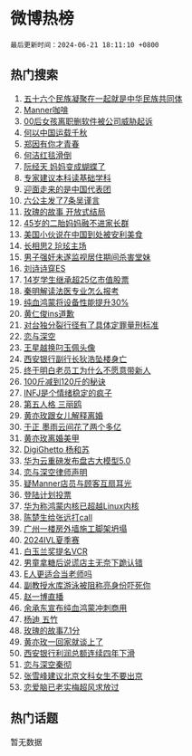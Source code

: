 # 微博热榜

`最后更新时间：2024-06-21 18:11:10 +0800`

## 热门搜索

1. [五十六个民族凝聚在一起就是中华民族共同体](https://m.weibo.cn/search?containerid=100103type%3D1%26t%3D10%26q%3D%23%E4%BA%94%E5%8D%81%E5%85%AD%E4%B8%AA%E6%B0%91%E6%97%8F%E5%87%9D%E8%81%9A%E5%9C%A8%E4%B8%80%E8%B5%B7%E5%B0%B1%E6%98%AF%E4%B8%AD%E5%8D%8E%E6%B0%91%E6%97%8F%E5%85%B1%E5%90%8C%E4%BD%93%23&stream_entry_id=51&isnewpage=1&extparam=seat%3D1%26filter_type%3Drealtimehot%26stream_entry_id%3D51%26pos%3D0%26c_type%3D51%26q%3D%2523%25E4%25BA%2594%25E5%258D%2581%25E5%2585%25AD%25E4%25B8%25AA%25E6%25B0%2591%25E6%2597%258F%25E5%2587%259D%25E8%2581%259A%25E5%259C%25A8%25E4%25B8%2580%25E8%25B5%25B7%25E5%25B0%25B1%25E6%2598%25AF%25E4%25B8%25AD%25E5%258D%258E%25E6%25B0%2591%25E6%2597%258F%25E5%2585%25B1%25E5%2590%258C%25E4%25BD%2593%2523%26cate%3D10103%26dgr%3D0%26display_time%3D1718964669%26pre_seqid%3D171896466962501448935)
1. [Manner咖啡](https://m.weibo.cn/search?containerid=100103type%3D1%26t%3D10%26q%3DManner%E5%92%96%E5%95%A1&stream_entry_id=31&isnewpage=1&extparam=seat%3D1%26lcate%3D5001%26stream_entry_id%3D31%26q%3DManner%25E5%2592%2596%25E5%2595%25A1%26dgr%3D0%26filter_type%3Drealtimehot%26cate%3D5001%26pos%3D0%26flag%3D1%26realpos%3D1%26band_rank%3D1%26c_type%3D31%26display_time%3D1718964669%26pre_seqid%3D171896466962501448935)
1. [00后女孩离职删软件被公司威胁起诉](https://m.weibo.cn/search?containerid=100103type%3D1%26t%3D10%26q%3D%2300%E5%90%8E%E5%A5%B3%E5%AD%A9%E7%A6%BB%E8%81%8C%E5%88%A0%E8%BD%AF%E4%BB%B6%E8%A2%AB%E5%85%AC%E5%8F%B8%E5%A8%81%E8%83%81%E8%B5%B7%E8%AF%89%23&stream_entry_id=31&isnewpage=1&extparam=seat%3D1%26lcate%3D5001%26stream_entry_id%3D31%26q%3D%252300%25E5%2590%258E%25E5%25A5%25B3%25E5%25AD%25A9%25E7%25A6%25BB%25E8%2581%258C%25E5%2588%25A0%25E8%25BD%25AF%25E4%25BB%25B6%25E8%25A2%25AB%25E5%2585%25AC%25E5%258F%25B8%25E5%25A8%2581%25E8%2583%2581%25E8%25B5%25B7%25E8%25AF%2589%2523%26dgr%3D0%26filter_type%3Drealtimehot%26cate%3D5001%26pos%3D1%26flag%3D2%26realpos%3D2%26band_rank%3D2%26c_type%3D31%26display_time%3D1718964669%26pre_seqid%3D171896466962501448935)
1. [何以中国运载千秋](https://m.weibo.cn/search?containerid=100103type%3D1%26t%3D10%26q%3D%23%E4%BD%95%E4%BB%A5%E4%B8%AD%E5%9B%BD%E8%BF%90%E8%BD%BD%E5%8D%83%E7%A7%8B%23&stream_entry_id=31&isnewpage=1&extparam=seat%3D1%26lcate%3D5001%26stream_entry_id%3D31%26q%3D%2523%25E4%25BD%2595%25E4%25BB%25A5%25E4%25B8%25AD%25E5%259B%25BD%25E8%25BF%2590%25E8%25BD%25BD%25E5%258D%2583%25E7%25A7%258B%2523%26dgr%3D0%26filter_type%3Drealtimehot%26cate%3D5001%26pos%3D2%26flag%3D0%26realpos%3D3%26band_rank%3D3%26c_type%3D31%26display_time%3D1718964669%26pre_seqid%3D171896466962501448935)
1. [郑因有你才青春](https://m.weibo.cn/search?containerid=100103type%3D1%26t%3D10%26q%3D%23%E9%83%91%E5%9B%A0%E6%9C%89%E4%BD%A0%E6%89%8D%E9%9D%92%E6%98%A5%23&stream_entry_id=31&isnewpage=1&extparam=seat%3D1%26lcate%3D5001%26stream_entry_id%3D31%26q%3D%2523%25E9%2583%2591%25E5%259B%25A0%25E6%259C%2589%25E4%25BD%25A0%25E6%2589%258D%25E9%259D%2592%25E6%2598%25A5%2523%26dgr%3D0%26adid%3D242804%26filter_type%3Drealtimehot%26is_ad_pos%3D1%26c_type%3D31%26band_rank%3D4%26topic_ad%3D1%26cate%3D5001%26pos%3D3%26display_time%3D1718964669%26pre_seqid%3D171896466962501448935)
1. [何洁红毯滑倒](https://m.weibo.cn/search?containerid=100103type%3D1%26t%3D10%26q%3D%23%E4%BD%95%E6%B4%81%E7%BA%A2%E6%AF%AF%E6%BB%91%E5%80%92%23&stream_entry_id=31&isnewpage=1&extparam=seat%3D1%26lcate%3D5001%26stream_entry_id%3D31%26q%3D%2523%25E4%25BD%2595%25E6%25B4%2581%25E7%25BA%25A2%25E6%25AF%25AF%25E6%25BB%2591%25E5%2580%2592%2523%26dgr%3D0%26filter_type%3Drealtimehot%26cate%3D5001%26pos%3D4%26flag%3D1%26realpos%3D4%26band_rank%3D4%26c_type%3D31%26display_time%3D1718964669%26pre_seqid%3D171896466962501448935)
1. [阮经天 妈妈变成蝴蝶了](https://m.weibo.cn/search?containerid=100103type%3D1%26t%3D10%26q%3D%E9%98%AE%E7%BB%8F%E5%A4%A9+%E5%A6%88%E5%A6%88%E5%8F%98%E6%88%90%E8%9D%B4%E8%9D%B6%E4%BA%86&stream_entry_id=31&isnewpage=1&extparam=seat%3D1%26lcate%3D5001%26stream_entry_id%3D31%26q%3D%25E9%2598%25AE%25E7%25BB%258F%25E5%25A4%25A9%2520%25E5%25A6%2588%25E5%25A6%2588%25E5%258F%2598%25E6%2588%2590%25E8%259D%25B4%25E8%259D%25B6%25E4%25BA%2586%26dgr%3D0%26filter_type%3Drealtimehot%26cate%3D5001%26pos%3D5%26flag%3D2%26realpos%3D5%26band_rank%3D5%26c_type%3D31%26display_time%3D1718964669%26pre_seqid%3D171896466962501448935)
1. [专家建议本科读基础学科](https://m.weibo.cn/search?containerid=100103type%3D1%26t%3D10%26q%3D%23%E4%B8%93%E5%AE%B6%E5%BB%BA%E8%AE%AE%E6%9C%AC%E7%A7%91%E8%AF%BB%E5%9F%BA%E7%A1%80%E5%AD%A6%E7%A7%91%23&stream_entry_id=31&isnewpage=1&extparam=seat%3D1%26lcate%3D5001%26stream_entry_id%3D31%26q%3D%2523%25E4%25B8%2593%25E5%25AE%25B6%25E5%25BB%25BA%25E8%25AE%25AE%25E6%259C%25AC%25E7%25A7%2591%25E8%25AF%25BB%25E5%259F%25BA%25E7%25A1%2580%25E5%25AD%25A6%25E7%25A7%2591%2523%26dgr%3D0%26filter_type%3Drealtimehot%26cate%3D5001%26pos%3D6%26flag%3D1%26realpos%3D6%26band_rank%3D6%26c_type%3D31%26display_time%3D1718964669%26pre_seqid%3D171896466962501448935)
1. [迎面走来的是中国代表团](https://m.weibo.cn/search?containerid=100103type%3D1%26t%3D10%26q%3D%23%E8%BF%8E%E9%9D%A2%E8%B5%B0%E6%9D%A5%E7%9A%84%E6%98%AF%E4%B8%AD%E5%9B%BD%E4%BB%A3%E8%A1%A8%E5%9B%A2%23&stream_entry_id=31&isnewpage=1&extparam=seat%3D1%26lcate%3D5001%26stream_entry_id%3D31%26q%3D%2523%25E8%25BF%258E%25E9%259D%25A2%25E8%25B5%25B0%25E6%259D%25A5%25E7%259A%2584%25E6%2598%25AF%25E4%25B8%25AD%25E5%259B%25BD%25E4%25BB%25A3%25E8%25A1%25A8%25E5%259B%25A2%2523%26dgr%3D0%26adid%3D242915%26filter_type%3Drealtimehot%26c_type%3D31%26is_ad_pos%3D1%26band_rank%3D7%26cate%3D5001%26pos%3D7%26display_time%3D1718964669%26pre_seqid%3D171896466962501448935)
1. [六公主发了7条吴谨言](https://m.weibo.cn/search?containerid=100103type%3D1%26t%3D10%26q%3D%23%E5%85%AD%E5%85%AC%E4%B8%BB%E5%8F%91%E4%BA%867%E6%9D%A1%E5%90%B4%E8%B0%A8%E8%A8%80%23&stream_entry_id=31&isnewpage=1&extparam=seat%3D1%26lcate%3D5001%26stream_entry_id%3D31%26q%3D%2523%25E5%2585%25AD%25E5%2585%25AC%25E4%25B8%25BB%25E5%258F%2591%25E4%25BA%25867%25E6%259D%25A1%25E5%2590%25B4%25E8%25B0%25A8%25E8%25A8%2580%2523%26dgr%3D0%26filter_type%3Drealtimehot%26cate%3D5001%26pos%3D8%26flag%3D2%26realpos%3D7%26band_rank%3D7%26c_type%3D31%26display_time%3D1718964669%26pre_seqid%3D171896466962501448935)
1. [玫瑰的故事 开放式结局](https://m.weibo.cn/search?containerid=100103type%3D1%26t%3D10%26q%3D%E7%8E%AB%E7%91%B0%E7%9A%84%E6%95%85%E4%BA%8B+%E5%BC%80%E6%94%BE%E5%BC%8F%E7%BB%93%E5%B1%80&stream_entry_id=31&isnewpage=1&extparam=seat%3D1%26lcate%3D5001%26stream_entry_id%3D31%26q%3D%25E7%258E%25AB%25E7%2591%25B0%25E7%259A%2584%25E6%2595%2585%25E4%25BA%258B%2520%25E5%25BC%2580%25E6%2594%25BE%25E5%25BC%258F%25E7%25BB%2593%25E5%25B1%2580%26dgr%3D0%26filter_type%3Drealtimehot%26cate%3D5001%26pos%3D9%26flag%3D2%26realpos%3D8%26band_rank%3D8%26c_type%3D31%26display_time%3D1718964669%26pre_seqid%3D171896466962501448935)
1. [45岁的二胎妈妈融不进家长群](https://m.weibo.cn/search?containerid=100103type%3D1%26t%3D10%26q%3D%2345%E5%B2%81%E7%9A%84%E4%BA%8C%E8%83%8E%E5%A6%88%E5%A6%88%E8%9E%8D%E4%B8%8D%E8%BF%9B%E5%AE%B6%E9%95%BF%E7%BE%A4%23&stream_entry_id=31&isnewpage=1&extparam=seat%3D1%26lcate%3D5001%26stream_entry_id%3D31%26q%3D%252345%25E5%25B2%2581%25E7%259A%2584%25E4%25BA%258C%25E8%2583%258E%25E5%25A6%2588%25E5%25A6%2588%25E8%259E%258D%25E4%25B8%258D%25E8%25BF%259B%25E5%25AE%25B6%25E9%2595%25BF%25E7%25BE%25A4%2523%26dgr%3D0%26filter_type%3Drealtimehot%26cate%3D5001%26pos%3D10%26flag%3D0%26realpos%3D9%26band_rank%3D9%26c_type%3D31%26display_time%3D1718964669%26pre_seqid%3D171896466962501448935)
1. [美国小伙说在中国到处被安利美食](https://m.weibo.cn/search?containerid=100103type%3D1%26t%3D10%26q%3D%23%E7%BE%8E%E5%9B%BD%E5%B0%8F%E4%BC%99%E8%AF%B4%E5%9C%A8%E4%B8%AD%E5%9B%BD%E5%88%B0%E5%A4%84%E8%A2%AB%E5%AE%89%E5%88%A9%E7%BE%8E%E9%A3%9F%23&stream_entry_id=31&isnewpage=1&extparam=seat%3D1%26lcate%3D5001%26stream_entry_id%3D31%26q%3D%2523%25E7%25BE%258E%25E5%259B%25BD%25E5%25B0%258F%25E4%25BC%2599%25E8%25AF%25B4%25E5%259C%25A8%25E4%25B8%25AD%25E5%259B%25BD%25E5%2588%25B0%25E5%25A4%2584%25E8%25A2%25AB%25E5%25AE%2589%25E5%2588%25A9%25E7%25BE%258E%25E9%25A3%259F%2523%26dgr%3D0%26filter_type%3Drealtimehot%26cate%3D5001%26pos%3D11%26flag%3D32768%26realpos%3D10%26band_rank%3D10%26c_type%3D31%26display_time%3D1718964669%26pre_seqid%3D171896466962501448935)
1. [长相思2 玱玹主场](https://m.weibo.cn/search?containerid=100103type%3D1%26t%3D10%26q%3D%E9%95%BF%E7%9B%B8%E6%80%9D2+%E7%8E%B1%E7%8E%B9%E4%B8%BB%E5%9C%BA&stream_entry_id=31&isnewpage=1&extparam=seat%3D1%26lcate%3D5001%26stream_entry_id%3D31%26q%3D%25E9%2595%25BF%25E7%259B%25B8%25E6%2580%259D2%2520%25E7%258E%25B1%25E7%258E%25B9%25E4%25B8%25BB%25E5%259C%25BA%26dgr%3D0%26filter_type%3Drealtimehot%26cate%3D5001%26pos%3D12%26flag%3D1%26realpos%3D11%26band_rank%3D11%26c_type%3D31%26display_time%3D1718964669%26pre_seqid%3D171896466962501448935)
1. [男子强奸未遂监视居住期间杀害堂妹](https://m.weibo.cn/search?containerid=100103type%3D1%26t%3D10%26q%3D%23%E7%94%B7%E5%AD%90%E5%BC%BA%E5%A5%B8%E6%9C%AA%E9%81%82%E7%9B%91%E8%A7%86%E5%B1%85%E4%BD%8F%E6%9C%9F%E9%97%B4%E6%9D%80%E5%AE%B3%E5%A0%82%E5%A6%B9%23&stream_entry_id=31&isnewpage=1&extparam=seat%3D1%26lcate%3D5001%26stream_entry_id%3D31%26q%3D%2523%25E7%2594%25B7%25E5%25AD%2590%25E5%25BC%25BA%25E5%25A5%25B8%25E6%259C%25AA%25E9%2581%2582%25E7%259B%2591%25E8%25A7%2586%25E5%25B1%2585%25E4%25BD%258F%25E6%259C%259F%25E9%2597%25B4%25E6%259D%2580%25E5%25AE%25B3%25E5%25A0%2582%25E5%25A6%25B9%2523%26dgr%3D0%26filter_type%3Drealtimehot%26cate%3D5001%26pos%3D13%26flag%3D2%26realpos%3D12%26band_rank%3D12%26c_type%3D31%26display_time%3D1718964669%26pre_seqid%3D171896466962501448935)
1. [刘诗诗穿ES](https://m.weibo.cn/search?containerid=100103type%3D1%26t%3D10%26q%3D%23%E5%88%98%E8%AF%97%E8%AF%97%E7%A9%BFES%23&stream_entry_id=31&isnewpage=1&extparam=seat%3D1%26lcate%3D5001%26stream_entry_id%3D31%26q%3D%2523%25E5%2588%2598%25E8%25AF%2597%25E8%25AF%2597%25E7%25A9%25BFES%2523%26dgr%3D0%26filter_type%3Drealtimehot%26cate%3D5001%26pos%3D14%26flag%3D1%26realpos%3D13%26band_rank%3D13%26c_type%3D31%26display_time%3D1718964669%26pre_seqid%3D171896466962501448935)
1. [14岁学生继承超25亿市值股票](https://m.weibo.cn/search?containerid=100103type%3D1%26t%3D10%26q%3D%2314%E5%B2%81%E5%AD%A6%E7%94%9F%E7%BB%A7%E6%89%BF%E8%B6%8525%E4%BA%BF%E5%B8%82%E5%80%BC%E8%82%A1%E7%A5%A8%23&stream_entry_id=31&isnewpage=1&extparam=seat%3D1%26lcate%3D5001%26stream_entry_id%3D31%26q%3D%252314%25E5%25B2%2581%25E5%25AD%25A6%25E7%2594%259F%25E7%25BB%25A7%25E6%2589%25BF%25E8%25B6%258525%25E4%25BA%25BF%25E5%25B8%2582%25E5%2580%25BC%25E8%2582%25A1%25E7%25A5%25A8%2523%26dgr%3D0%26filter_type%3Drealtimehot%26cate%3D5001%26pos%3D15%26flag%3D0%26realpos%3D14%26band_rank%3D14%26c_type%3D31%26display_time%3D1718964669%26pre_seqid%3D171896466962501448935)
1. [秦明解读法医专业怎么报考](https://m.weibo.cn/search?containerid=100103type%3D1%26t%3D10%26q%3D%23%E7%A7%A6%E6%98%8E%E8%A7%A3%E8%AF%BB%E6%B3%95%E5%8C%BB%E4%B8%93%E4%B8%9A%E6%80%8E%E4%B9%88%E6%8A%A5%E8%80%83%23&stream_entry_id=31&isnewpage=1&extparam=seat%3D1%26lcate%3D5001%26stream_entry_id%3D31%26q%3D%2523%25E7%25A7%25A6%25E6%2598%258E%25E8%25A7%25A3%25E8%25AF%25BB%25E6%25B3%2595%25E5%258C%25BB%25E4%25B8%2593%25E4%25B8%259A%25E6%2580%258E%25E4%25B9%2588%25E6%258A%25A5%25E8%2580%2583%2523%26dgr%3D0%26adid%3D242995%26filter_type%3Drealtimehot%26cate%3D5001%26c_type%3D31%26flag%3D0%26realpos%3D15%26band_rank%3D15%26pos%3D16%26display_time%3D1718964669%26pre_seqid%3D171896466962501448935)
1. [纯血鸿蒙将设备性能提升30%](https://m.weibo.cn/search?containerid=100103type%3D1%26t%3D10%26q%3D%23%E7%BA%AF%E8%A1%80%E9%B8%BF%E8%92%99%E5%B0%86%E8%AE%BE%E5%A4%87%E6%80%A7%E8%83%BD%E6%8F%90%E5%8D%8730%25%23&stream_entry_id=31&isnewpage=1&extparam=seat%3D1%26lcate%3D5001%26stream_entry_id%3D31%26q%3D%2523%25E7%25BA%25AF%25E8%25A1%2580%25E9%25B8%25BF%25E8%2592%2599%25E5%25B0%2586%25E8%25AE%25BE%25E5%25A4%2587%25E6%2580%25A7%25E8%2583%25BD%25E6%258F%2590%25E5%258D%258730%2525%2523%26dgr%3D0%26adid%3D242840%26filter_type%3Drealtimehot%26cate%3D5001%26c_type%3D31%26flag%3D0%26realpos%3D16%26band_rank%3D16%26pos%3D17%26display_time%3D1718964669%26pre_seqid%3D171896466962501448935)
1. [黄仁俊ins道歉](https://m.weibo.cn/search?containerid=100103type%3D1%26t%3D10%26q%3D%23%E9%BB%84%E4%BB%81%E4%BF%8Ains%E9%81%93%E6%AD%89%23&stream_entry_id=31&isnewpage=1&extparam=seat%3D1%26lcate%3D5001%26stream_entry_id%3D31%26q%3D%2523%25E9%25BB%2584%25E4%25BB%2581%25E4%25BF%258Ains%25E9%2581%2593%25E6%25AD%2589%2523%26dgr%3D0%26filter_type%3Drealtimehot%26cate%3D5001%26pos%3D18%26flag%3D0%26realpos%3D17%26band_rank%3D17%26c_type%3D31%26display_time%3D1718964669%26pre_seqid%3D171896466962501448935)
1. [对台独分裂行径有了具体定罪量刑标准](https://m.weibo.cn/search?containerid=100103type%3D1%26t%3D10%26q%3D%23%E5%AF%B9%E5%8F%B0%E7%8B%AC%E5%88%86%E8%A3%82%E8%A1%8C%E5%BE%84%E6%9C%89%E4%BA%86%E5%85%B7%E4%BD%93%E5%AE%9A%E7%BD%AA%E9%87%8F%E5%88%91%E6%A0%87%E5%87%86%23&stream_entry_id=31&isnewpage=1&extparam=seat%3D1%26lcate%3D5001%26stream_entry_id%3D31%26q%3D%2523%25E5%25AF%25B9%25E5%258F%25B0%25E7%258B%25AC%25E5%2588%2586%25E8%25A3%2582%25E8%25A1%258C%25E5%25BE%2584%25E6%259C%2589%25E4%25BA%2586%25E5%2585%25B7%25E4%25BD%2593%25E5%25AE%259A%25E7%25BD%25AA%25E9%2587%258F%25E5%2588%2591%25E6%25A0%2587%25E5%2587%2586%2523%26dgr%3D0%26filter_type%3Drealtimehot%26cate%3D5001%26pos%3D19%26flag%3D0%26realpos%3D18%26band_rank%3D18%26c_type%3D31%26display_time%3D1718964669%26pre_seqid%3D171896466962501448935)
1. [恋与深空](https://m.weibo.cn/search?containerid=100103type%3D1%26t%3D10%26q%3D%E6%81%8B%E4%B8%8E%E6%B7%B1%E7%A9%BA&stream_entry_id=31&isnewpage=1&extparam=seat%3D1%26lcate%3D5001%26stream_entry_id%3D31%26q%3D%25E6%2581%258B%25E4%25B8%258E%25E6%25B7%25B1%25E7%25A9%25BA%26dgr%3D0%26filter_type%3Drealtimehot%26cate%3D5001%26pos%3D20%26flag%3D1%26realpos%3D19%26band_rank%3D19%26c_type%3D31%26display_time%3D1718964669%26pre_seqid%3D171896466962501448935)
1. [王星越换叼玉佩头像](https://m.weibo.cn/search?containerid=100103type%3D1%26t%3D10%26q%3D%23%E7%8E%8B%E6%98%9F%E8%B6%8A%E6%8D%A2%E5%8F%BC%E7%8E%89%E4%BD%A9%E5%A4%B4%E5%83%8F%23&stream_entry_id=31&isnewpage=1&extparam=seat%3D1%26lcate%3D5001%26stream_entry_id%3D31%26q%3D%2523%25E7%258E%258B%25E6%2598%259F%25E8%25B6%258A%25E6%258D%25A2%25E5%258F%25BC%25E7%258E%2589%25E4%25BD%25A9%25E5%25A4%25B4%25E5%2583%258F%2523%26dgr%3D0%26filter_type%3Drealtimehot%26cate%3D5001%26pos%3D21%26flag%3D0%26realpos%3D20%26band_rank%3D20%26c_type%3D31%26display_time%3D1718964669%26pre_seqid%3D171896466962501448935)
1. [西安银行副行长狄浩坠楼身亡](https://m.weibo.cn/search?containerid=100103type%3D1%26t%3D10%26q%3D%23%E8%A5%BF%E5%AE%89%E9%93%B6%E8%A1%8C%E5%89%AF%E8%A1%8C%E9%95%BF%E7%8B%84%E6%B5%A9%E5%9D%A0%E6%A5%BC%E8%BA%AB%E4%BA%A1%23&stream_entry_id=31&isnewpage=1&extparam=seat%3D1%26lcate%3D5001%26stream_entry_id%3D31%26q%3D%2523%25E8%25A5%25BF%25E5%25AE%2589%25E9%2593%25B6%25E8%25A1%258C%25E5%2589%25AF%25E8%25A1%258C%25E9%2595%25BF%25E7%258B%2584%25E6%25B5%25A9%25E5%259D%25A0%25E6%25A5%25BC%25E8%25BA%25AB%25E4%25BA%25A1%2523%26dgr%3D0%26filter_type%3Drealtimehot%26cate%3D5001%26pos%3D22%26flag%3D2%26realpos%3D21%26band_rank%3D21%26c_type%3D31%26display_time%3D1718964669%26pre_seqid%3D171896466962501448935)
1. [终于明白老员工为什么不愿意带新人](https://m.weibo.cn/search?containerid=100103type%3D1%26t%3D10%26q%3D%23%E7%BB%88%E4%BA%8E%E6%98%8E%E7%99%BD%E8%80%81%E5%91%98%E5%B7%A5%E4%B8%BA%E4%BB%80%E4%B9%88%E4%B8%8D%E6%84%BF%E6%84%8F%E5%B8%A6%E6%96%B0%E4%BA%BA%23&stream_entry_id=31&isnewpage=1&extparam=seat%3D1%26lcate%3D5001%26stream_entry_id%3D31%26q%3D%2523%25E7%25BB%2588%25E4%25BA%258E%25E6%2598%258E%25E7%2599%25BD%25E8%2580%2581%25E5%2591%2598%25E5%25B7%25A5%25E4%25B8%25BA%25E4%25BB%2580%25E4%25B9%2588%25E4%25B8%258D%25E6%2584%25BF%25E6%2584%258F%25E5%25B8%25A6%25E6%2596%25B0%25E4%25BA%25BA%2523%26dgr%3D0%26filter_type%3Drealtimehot%26cate%3D5001%26pos%3D23%26flag%3D0%26realpos%3D22%26band_rank%3D22%26c_type%3D31%26display_time%3D1718964669%26pre_seqid%3D171896466962501448935)
1. [100斤减到120斤的秘诀](https://m.weibo.cn/search?containerid=100103type%3D1%26t%3D10%26q%3D%23100%E6%96%A4%E5%87%8F%E5%88%B0120%E6%96%A4%E7%9A%84%E7%A7%98%E8%AF%80%23&stream_entry_id=31&isnewpage=1&extparam=seat%3D1%26lcate%3D5001%26stream_entry_id%3D31%26q%3D%2523100%25E6%2596%25A4%25E5%2587%258F%25E5%2588%25B0120%25E6%2596%25A4%25E7%259A%2584%25E7%25A7%2598%25E8%25AF%2580%2523%26dgr%3D0%26filter_type%3Drealtimehot%26cate%3D5001%26pos%3D24%26flag%3D1%26realpos%3D23%26band_rank%3D23%26c_type%3D31%26display_time%3D1718964669%26pre_seqid%3D171896466962501448935)
1. [INFJ是个情绪稳定的疯子](https://m.weibo.cn/search?containerid=100103type%3D1%26t%3D10%26q%3D%23INFJ%E6%98%AF%E4%B8%AA%E6%83%85%E7%BB%AA%E7%A8%B3%E5%AE%9A%E7%9A%84%E7%96%AF%E5%AD%90%23&stream_entry_id=31&isnewpage=1&extparam=seat%3D1%26lcate%3D5001%26stream_entry_id%3D31%26q%3D%2523INFJ%25E6%2598%25AF%25E4%25B8%25AA%25E6%2583%2585%25E7%25BB%25AA%25E7%25A8%25B3%25E5%25AE%259A%25E7%259A%2584%25E7%2596%25AF%25E5%25AD%2590%2523%26dgr%3D0%26filter_type%3Drealtimehot%26cate%3D5001%26pos%3D25%26flag%3D0%26realpos%3D24%26band_rank%3D24%26c_type%3D31%26display_time%3D1718964669%26pre_seqid%3D171896466962501448935)
1. [第五人格 三丽鸥](https://m.weibo.cn/search?containerid=100103type%3D1%26t%3D10%26q%3D%E7%AC%AC%E4%BA%94%E4%BA%BA%E6%A0%BC+%E4%B8%89%E4%B8%BD%E9%B8%A5&stream_entry_id=31&isnewpage=1&extparam=seat%3D1%26lcate%3D5001%26stream_entry_id%3D31%26q%3D%25E7%25AC%25AC%25E4%25BA%2594%25E4%25BA%25BA%25E6%25A0%25BC%2520%25E4%25B8%2589%25E4%25B8%25BD%25E9%25B8%25A5%26dgr%3D0%26filter_type%3Drealtimehot%26cate%3D5001%26pos%3D26%26flag%3D1%26realpos%3D25%26band_rank%3D25%26c_type%3D31%26display_time%3D1718964669%26pre_seqid%3D171896466962501448935)
1. [黄亦玫跟女儿解释离婚](https://m.weibo.cn/search?containerid=100103type%3D1%26t%3D10%26q%3D%23%E9%BB%84%E4%BA%A6%E7%8E%AB%E8%B7%9F%E5%A5%B3%E5%84%BF%E8%A7%A3%E9%87%8A%E7%A6%BB%E5%A9%9A%23&stream_entry_id=31&isnewpage=1&extparam=seat%3D1%26lcate%3D5001%26stream_entry_id%3D31%26q%3D%2523%25E9%25BB%2584%25E4%25BA%25A6%25E7%258E%25AB%25E8%25B7%259F%25E5%25A5%25B3%25E5%2584%25BF%25E8%25A7%25A3%25E9%2587%258A%25E7%25A6%25BB%25E5%25A9%259A%2523%26dgr%3D0%26filter_type%3Drealtimehot%26cate%3D5001%26pos%3D27%26flag%3D1%26realpos%3D26%26band_rank%3D26%26c_type%3D31%26display_time%3D1718964669%26pre_seqid%3D171896466962501448935)
1. [于正 墨雨云间花了两个多亿](https://m.weibo.cn/search?containerid=100103type%3D1%26t%3D10%26q%3D%E4%BA%8E%E6%AD%A3+%E5%A2%A8%E9%9B%A8%E4%BA%91%E9%97%B4%E8%8A%B1%E4%BA%86%E4%B8%A4%E4%B8%AA%E5%A4%9A%E4%BA%BF&stream_entry_id=31&isnewpage=1&extparam=seat%3D1%26lcate%3D5001%26stream_entry_id%3D31%26q%3D%25E4%25BA%258E%25E6%25AD%25A3%2520%25E5%25A2%25A8%25E9%259B%25A8%25E4%25BA%2591%25E9%2597%25B4%25E8%258A%25B1%25E4%25BA%2586%25E4%25B8%25A4%25E4%25B8%25AA%25E5%25A4%259A%25E4%25BA%25BF%26dgr%3D0%26filter_type%3Drealtimehot%26cate%3D5001%26pos%3D28%26flag%3D0%26realpos%3D27%26band_rank%3D27%26c_type%3D31%26display_time%3D1718964669%26pre_seqid%3D171896466962501448935)
1. [黄亦玫离婚美甲](https://m.weibo.cn/search?containerid=100103type%3D1%26t%3D10%26q%3D%E9%BB%84%E4%BA%A6%E7%8E%AB%E7%A6%BB%E5%A9%9A%E7%BE%8E%E7%94%B2&stream_entry_id=31&isnewpage=1&extparam=seat%3D1%26lcate%3D5001%26stream_entry_id%3D31%26q%3D%25E9%25BB%2584%25E4%25BA%25A6%25E7%258E%25AB%25E7%25A6%25BB%25E5%25A9%259A%25E7%25BE%258E%25E7%2594%25B2%26dgr%3D0%26filter_type%3Drealtimehot%26cate%3D5001%26pos%3D29%26flag%3D0%26realpos%3D28%26band_rank%3D28%26c_type%3D31%26display_time%3D1718964669%26pre_seqid%3D171896466962501448935)
1. [DigiGhetto 杨和苏](https://m.weibo.cn/search?containerid=100103type%3D1%26t%3D10%26q%3DDigiGhetto+%E6%9D%A8%E5%92%8C%E8%8B%8F&stream_entry_id=31&isnewpage=1&extparam=seat%3D1%26lcate%3D5001%26stream_entry_id%3D31%26q%3DDigiGhetto%2520%25E6%259D%25A8%25E5%2592%258C%25E8%258B%258F%26dgr%3D0%26filter_type%3Drealtimehot%26cate%3D5001%26pos%3D30%26flag%3D1%26realpos%3D29%26band_rank%3D29%26c_type%3D31%26display_time%3D1718964669%26pre_seqid%3D171896466962501448935)
1. [华为云重磅发布盘古大模型5.0](https://m.weibo.cn/search?containerid=100103type%3D1%26t%3D10%26q%3D%23%E5%8D%8E%E4%B8%BA%E4%BA%91%E9%87%8D%E7%A3%85%E5%8F%91%E5%B8%83%E7%9B%98%E5%8F%A4%E5%A4%A7%E6%A8%A1%E5%9E%8B5.0%23&stream_entry_id=31&isnewpage=1&extparam=seat%3D1%26lcate%3D5001%26stream_entry_id%3D31%26q%3D%2523%25E5%258D%258E%25E4%25B8%25BA%25E4%25BA%2591%25E9%2587%258D%25E7%25A3%2585%25E5%258F%2591%25E5%25B8%2583%25E7%259B%2598%25E5%258F%25A4%25E5%25A4%25A7%25E6%25A8%25A1%25E5%259E%258B5.0%2523%26dgr%3D0%26adid%3D241842%26filter_type%3Drealtimehot%26cate%3D5001%26c_type%3D31%26flag%3D0%26realpos%3D30%26band_rank%3D30%26pos%3D31%26display_time%3D1718964669%26pre_seqid%3D171896466962501448935)
1. [恋与深空律师声明](https://m.weibo.cn/search?containerid=100103type%3D1%26t%3D10%26q%3D%23%E6%81%8B%E4%B8%8E%E6%B7%B1%E7%A9%BA%E5%BE%8B%E5%B8%88%E5%A3%B0%E6%98%8E%23&stream_entry_id=31&isnewpage=1&extparam=seat%3D1%26lcate%3D5001%26stream_entry_id%3D31%26q%3D%2523%25E6%2581%258B%25E4%25B8%258E%25E6%25B7%25B1%25E7%25A9%25BA%25E5%25BE%258B%25E5%25B8%2588%25E5%25A3%25B0%25E6%2598%258E%2523%26dgr%3D0%26filter_type%3Drealtimehot%26cate%3D5001%26pos%3D32%26flag%3D1%26realpos%3D31%26band_rank%3D31%26c_type%3D31%26display_time%3D1718964669%26pre_seqid%3D171896466962501448935)
1. [疑Manner店员与顾客互扇耳光](https://m.weibo.cn/search?containerid=100103type%3D1%26t%3D10%26q%3D%23%E7%96%91Manner%E5%BA%97%E5%91%98%E4%B8%8E%E9%A1%BE%E5%AE%A2%E4%BA%92%E6%89%87%E8%80%B3%E5%85%89%23&stream_entry_id=31&isnewpage=1&extparam=seat%3D1%26lcate%3D5001%26stream_entry_id%3D31%26q%3D%2523%25E7%2596%2591Manner%25E5%25BA%2597%25E5%2591%2598%25E4%25B8%258E%25E9%25A1%25BE%25E5%25AE%25A2%25E4%25BA%2592%25E6%2589%2587%25E8%2580%25B3%25E5%2585%2589%2523%26dgr%3D0%26filter_type%3Drealtimehot%26cate%3D5001%26pos%3D33%26flag%3D1%26realpos%3D32%26band_rank%3D32%26c_type%3D31%26display_time%3D1718964669%26pre_seqid%3D171896466962501448935)
1. [登陆计划投票](https://m.weibo.cn/search?containerid=100103type%3D1%26t%3D10%26q%3D%E7%99%BB%E9%99%86%E8%AE%A1%E5%88%92%E6%8A%95%E7%A5%A8&stream_entry_id=31&isnewpage=1&extparam=seat%3D1%26lcate%3D5001%26stream_entry_id%3D31%26q%3D%25E7%2599%25BB%25E9%2599%2586%25E8%25AE%25A1%25E5%2588%2592%25E6%258A%2595%25E7%25A5%25A8%26dgr%3D0%26filter_type%3Drealtimehot%26cate%3D5001%26pos%3D34%26flag%3D0%26realpos%3D33%26band_rank%3D33%26c_type%3D31%26display_time%3D1718964669%26pre_seqid%3D171896466962501448935)
1. [华为称鸿蒙内核已超越Linux内核](https://m.weibo.cn/search?containerid=100103type%3D1%26t%3D10%26q%3D%23%E5%8D%8E%E4%B8%BA%E7%A7%B0%E9%B8%BF%E8%92%99%E5%86%85%E6%A0%B8%E5%B7%B2%E8%B6%85%E8%B6%8ALinux%E5%86%85%E6%A0%B8%23&stream_entry_id=31&isnewpage=1&extparam=seat%3D1%26lcate%3D5001%26stream_entry_id%3D31%26q%3D%2523%25E5%258D%258E%25E4%25B8%25BA%25E7%25A7%25B0%25E9%25B8%25BF%25E8%2592%2599%25E5%2586%2585%25E6%25A0%25B8%25E5%25B7%25B2%25E8%25B6%2585%25E8%25B6%258ALinux%25E5%2586%2585%25E6%25A0%25B8%2523%26dgr%3D0%26filter_type%3Drealtimehot%26cate%3D5001%26pos%3D35%26flag%3D1%26realpos%3D34%26band_rank%3D34%26c_type%3D31%26display_time%3D1718964669%26pre_seqid%3D171896466962501448935)
1. [陈楚生给张远打call](https://m.weibo.cn/search?containerid=100103type%3D1%26t%3D10%26q%3D%23%E9%99%88%E6%A5%9A%E7%94%9F%E7%BB%99%E5%BC%A0%E8%BF%9C%E6%89%93call%23&stream_entry_id=31&isnewpage=1&extparam=seat%3D1%26lcate%3D5001%26stream_entry_id%3D31%26q%3D%2523%25E9%2599%2588%25E6%25A5%259A%25E7%2594%259F%25E7%25BB%2599%25E5%25BC%25A0%25E8%25BF%259C%25E6%2589%2593call%2523%26dgr%3D0%26filter_type%3Drealtimehot%26cate%3D5001%26pos%3D36%26flag%3D1%26realpos%3D35%26band_rank%3D35%26c_type%3D31%26display_time%3D1718964669%26pre_seqid%3D171896466962501448935)
1. [广州一楼房外墙施工脚架坍塌](https://m.weibo.cn/search?containerid=100103type%3D1%26t%3D10%26q%3D%23%E5%B9%BF%E5%B7%9E%E4%B8%80%E6%A5%BC%E6%88%BF%E5%A4%96%E5%A2%99%E6%96%BD%E5%B7%A5%E8%84%9A%E6%9E%B6%E5%9D%8D%E5%A1%8C%23&stream_entry_id=31&isnewpage=1&extparam=seat%3D1%26lcate%3D5001%26stream_entry_id%3D31%26q%3D%2523%25E5%25B9%25BF%25E5%25B7%259E%25E4%25B8%2580%25E6%25A5%25BC%25E6%2588%25BF%25E5%25A4%2596%25E5%25A2%2599%25E6%2596%25BD%25E5%25B7%25A5%25E8%2584%259A%25E6%259E%25B6%25E5%259D%258D%25E5%25A1%258C%2523%26dgr%3D0%26filter_type%3Drealtimehot%26cate%3D5001%26pos%3D37%26flag%3D1%26realpos%3D36%26band_rank%3D36%26c_type%3D31%26display_time%3D1718964669%26pre_seqid%3D171896466962501448935)
1. [2024IVL夏季赛](https://m.weibo.cn/search?containerid=100103type%3D1%26t%3D10%26q%3D2024IVL%E5%A4%8F%E5%AD%A3%E8%B5%9B&stream_entry_id=31&isnewpage=1&extparam=seat%3D1%26lcate%3D5001%26stream_entry_id%3D31%26q%3D2024IVL%25E5%25A4%258F%25E5%25AD%25A3%25E8%25B5%259B%26dgr%3D0%26filter_type%3Drealtimehot%26cate%3D5001%26pos%3D38%26flag%3D1%26realpos%3D37%26band_rank%3D37%26c_type%3D31%26display_time%3D1718964669%26pre_seqid%3D171896466962501448935)
1. [白玉兰奖提名VCR](https://m.weibo.cn/search?containerid=100103type%3D1%26t%3D10%26q%3D%23%E7%99%BD%E7%8E%89%E5%85%B0%E5%A5%96%E6%8F%90%E5%90%8DVCR%23&stream_entry_id=31&isnewpage=1&extparam=seat%3D1%26lcate%3D5001%26stream_entry_id%3D31%26q%3D%2523%25E7%2599%25BD%25E7%258E%2589%25E5%2585%25B0%25E5%25A5%2596%25E6%258F%2590%25E5%2590%258DVCR%2523%26dgr%3D0%26filter_type%3Drealtimehot%26cate%3D5001%26pos%3D39%26flag%3D1%26realpos%3D38%26band_rank%3D38%26c_type%3D31%26display_time%3D1718964669%26pre_seqid%3D171896466962501448935)
1. [男童拿糖后说谎店主无奈下跪认错](https://m.weibo.cn/search?containerid=100103type%3D1%26t%3D10%26q%3D%23%E7%94%B7%E7%AB%A5%E6%8B%BF%E7%B3%96%E5%90%8E%E8%AF%B4%E8%B0%8E%E5%BA%97%E4%B8%BB%E6%97%A0%E5%A5%88%E4%B8%8B%E8%B7%AA%E8%AE%A4%E9%94%99%23&stream_entry_id=31&isnewpage=1&extparam=seat%3D1%26lcate%3D5001%26stream_entry_id%3D31%26q%3D%2523%25E7%2594%25B7%25E7%25AB%25A5%25E6%258B%25BF%25E7%25B3%2596%25E5%2590%258E%25E8%25AF%25B4%25E8%25B0%258E%25E5%25BA%2597%25E4%25B8%25BB%25E6%2597%25A0%25E5%25A5%2588%25E4%25B8%258B%25E8%25B7%25AA%25E8%25AE%25A4%25E9%2594%2599%2523%26dgr%3D0%26filter_type%3Drealtimehot%26cate%3D5001%26pos%3D40%26flag%3D0%26realpos%3D39%26band_rank%3D39%26c_type%3D31%26display_time%3D1718964669%26pre_seqid%3D171896466962501448935)
1. [E人更适合当老师吗](https://m.weibo.cn/search?containerid=100103type%3D1%26t%3D10%26q%3D%23E%E4%BA%BA%E6%9B%B4%E9%80%82%E5%90%88%E5%BD%93%E8%80%81%E5%B8%88%E5%90%97%23&stream_entry_id=31&isnewpage=1&extparam=seat%3D1%26lcate%3D5001%26stream_entry_id%3D31%26q%3D%2523E%25E4%25BA%25BA%25E6%259B%25B4%25E9%2580%2582%25E5%2590%2588%25E5%25BD%2593%25E8%2580%2581%25E5%25B8%2588%25E5%2590%2597%2523%26dgr%3D0%26adid%3D243006%26filter_type%3Drealtimehot%26cate%3D5001%26c_type%3D31%26flag%3D0%26realpos%3D40%26band_rank%3D40%26pos%3D41%26display_time%3D1718964669%26pre_seqid%3D171896466962501448935)
1. [副教授水库游泳被阻称亮身份吓死你](https://m.weibo.cn/search?containerid=100103type%3D1%26t%3D10%26q%3D%23%E5%89%AF%E6%95%99%E6%8E%88%E6%B0%B4%E5%BA%93%E6%B8%B8%E6%B3%B3%E8%A2%AB%E9%98%BB%E7%A7%B0%E4%BA%AE%E8%BA%AB%E4%BB%BD%E5%90%93%E6%AD%BB%E4%BD%A0%23&stream_entry_id=31&isnewpage=1&extparam=seat%3D1%26lcate%3D5001%26stream_entry_id%3D31%26q%3D%2523%25E5%2589%25AF%25E6%2595%2599%25E6%258E%2588%25E6%25B0%25B4%25E5%25BA%2593%25E6%25B8%25B8%25E6%25B3%25B3%25E8%25A2%25AB%25E9%2598%25BB%25E7%25A7%25B0%25E4%25BA%25AE%25E8%25BA%25AB%25E4%25BB%25BD%25E5%2590%2593%25E6%25AD%25BB%25E4%25BD%25A0%2523%26dgr%3D0%26filter_type%3Drealtimehot%26cate%3D5001%26pos%3D42%26flag%3D1%26realpos%3D41%26band_rank%3D41%26c_type%3D31%26display_time%3D1718964669%26pre_seqid%3D171896466962501448935)
1. [赵一博直播](https://m.weibo.cn/search?containerid=100103type%3D1%26t%3D10%26q%3D%E8%B5%B5%E4%B8%80%E5%8D%9A%E7%9B%B4%E6%92%AD&stream_entry_id=31&isnewpage=1&extparam=seat%3D1%26lcate%3D5001%26stream_entry_id%3D31%26q%3D%25E8%25B5%25B5%25E4%25B8%2580%25E5%258D%259A%25E7%259B%25B4%25E6%2592%25AD%26dgr%3D0%26filter_type%3Drealtimehot%26cate%3D5001%26pos%3D43%26flag%3D1%26realpos%3D42%26band_rank%3D42%26c_type%3D31%26display_time%3D1718964669%26pre_seqid%3D171896466962501448935)
1. [余承东宣布纯血鸿蒙冲刺商用](https://m.weibo.cn/search?containerid=100103type%3D1%26t%3D10%26q%3D%23%E4%BD%99%E6%89%BF%E4%B8%9C%E5%AE%A3%E5%B8%83%E7%BA%AF%E8%A1%80%E9%B8%BF%E8%92%99%E5%86%B2%E5%88%BA%E5%95%86%E7%94%A8%23&stream_entry_id=31&isnewpage=1&extparam=seat%3D1%26lcate%3D5001%26stream_entry_id%3D31%26q%3D%2523%25E4%25BD%2599%25E6%2589%25BF%25E4%25B8%259C%25E5%25AE%25A3%25E5%25B8%2583%25E7%25BA%25AF%25E8%25A1%2580%25E9%25B8%25BF%25E8%2592%2599%25E5%2586%25B2%25E5%2588%25BA%25E5%2595%2586%25E7%2594%25A8%2523%26dgr%3D0%26filter_type%3Drealtimehot%26cate%3D5001%26pos%3D44%26flag%3D1%26realpos%3D43%26band_rank%3D43%26c_type%3D31%26display_time%3D1718964669%26pre_seqid%3D171896466962501448935)
1. [杨迪 五竹](https://m.weibo.cn/search?containerid=100103type%3D1%26t%3D10%26q%3D%E6%9D%A8%E8%BF%AA+%E4%BA%94%E7%AB%B9&stream_entry_id=31&isnewpage=1&extparam=seat%3D1%26lcate%3D5001%26stream_entry_id%3D31%26q%3D%25E6%259D%25A8%25E8%25BF%25AA%2520%25E4%25BA%2594%25E7%25AB%25B9%26dgr%3D0%26filter_type%3Drealtimehot%26cate%3D5001%26pos%3D45%26flag%3D1%26realpos%3D44%26band_rank%3D44%26c_type%3D31%26display_time%3D1718964669%26pre_seqid%3D171896466962501448935)
1. [玫瑰的故事7.1分](https://m.weibo.cn/search?containerid=100103type%3D1%26t%3D10%26q%3D%23%E7%8E%AB%E7%91%B0%E7%9A%84%E6%95%85%E4%BA%8B7.1%E5%88%86%23&stream_entry_id=31&isnewpage=1&extparam=seat%3D1%26lcate%3D5001%26stream_entry_id%3D31%26q%3D%2523%25E7%258E%25AB%25E7%2591%25B0%25E7%259A%2584%25E6%2595%2585%25E4%25BA%258B7.1%25E5%2588%2586%2523%26dgr%3D0%26filter_type%3Drealtimehot%26cate%3D5001%26pos%3D46%26flag%3D1%26realpos%3D45%26band_rank%3D45%26c_type%3D31%26display_time%3D1718964669%26pre_seqid%3D171896466962501448935)
1. [黄亦玫一回家就谈上了](https://m.weibo.cn/search?containerid=100103type%3D1%26t%3D10%26q%3D%23%E9%BB%84%E4%BA%A6%E7%8E%AB%E4%B8%80%E5%9B%9E%E5%AE%B6%E5%B0%B1%E8%B0%88%E4%B8%8A%E4%BA%86%23&stream_entry_id=31&isnewpage=1&extparam=seat%3D1%26lcate%3D5001%26stream_entry_id%3D31%26q%3D%2523%25E9%25BB%2584%25E4%25BA%25A6%25E7%258E%25AB%25E4%25B8%2580%25E5%259B%259E%25E5%25AE%25B6%25E5%25B0%25B1%25E8%25B0%2588%25E4%25B8%258A%25E4%25BA%2586%2523%26dgr%3D0%26filter_type%3Drealtimehot%26cate%3D5001%26pos%3D47%26flag%3D1%26realpos%3D46%26band_rank%3D46%26c_type%3D31%26display_time%3D1718964669%26pre_seqid%3D171896466962501448935)
1. [西安银行利润总额连续四年下滑](https://m.weibo.cn/search?containerid=100103type%3D1%26t%3D10%26q%3D%23%E8%A5%BF%E5%AE%89%E9%93%B6%E8%A1%8C%E5%88%A9%E6%B6%A6%E6%80%BB%E9%A2%9D%E8%BF%9E%E7%BB%AD%E5%9B%9B%E5%B9%B4%E4%B8%8B%E6%BB%91%23&stream_entry_id=31&isnewpage=1&extparam=seat%3D1%26lcate%3D5001%26stream_entry_id%3D31%26q%3D%2523%25E8%25A5%25BF%25E5%25AE%2589%25E9%2593%25B6%25E8%25A1%258C%25E5%2588%25A9%25E6%25B6%25A6%25E6%2580%25BB%25E9%25A2%259D%25E8%25BF%259E%25E7%25BB%25AD%25E5%259B%259B%25E5%25B9%25B4%25E4%25B8%258B%25E6%25BB%2591%2523%26dgr%3D0%26filter_type%3Drealtimehot%26cate%3D5001%26pos%3D48%26flag%3D1%26realpos%3D47%26band_rank%3D47%26c_type%3D31%26display_time%3D1718964669%26pre_seqid%3D171896466962501448935)
1. [恋与深空秦彻](https://m.weibo.cn/search?containerid=100103type%3D1%26t%3D10%26q%3D%23%E6%81%8B%E4%B8%8E%E6%B7%B1%E7%A9%BA%E7%A7%A6%E5%BD%BB%23&stream_entry_id=31&isnewpage=1&extparam=seat%3D1%26lcate%3D5001%26stream_entry_id%3D31%26q%3D%2523%25E6%2581%258B%25E4%25B8%258E%25E6%25B7%25B1%25E7%25A9%25BA%25E7%25A7%25A6%25E5%25BD%25BB%2523%26dgr%3D0%26filter_type%3Drealtimehot%26cate%3D5001%26pos%3D49%26flag%3D0%26realpos%3D48%26band_rank%3D48%26c_type%3D31%26display_time%3D1718964669%26pre_seqid%3D171896466962501448935)
1. [张雪峰建议北京文科女生不要出京](https://m.weibo.cn/search?containerid=100103type%3D1%26t%3D10%26q%3D%23%E5%BC%A0%E9%9B%AA%E5%B3%B0%E5%BB%BA%E8%AE%AE%E5%8C%97%E4%BA%AC%E6%96%87%E7%A7%91%E5%A5%B3%E7%94%9F%E4%B8%8D%E8%A6%81%E5%87%BA%E4%BA%AC%23&stream_entry_id=31&isnewpage=1&extparam=seat%3D1%26lcate%3D5001%26stream_entry_id%3D31%26q%3D%2523%25E5%25BC%25A0%25E9%259B%25AA%25E5%25B3%25B0%25E5%25BB%25BA%25E8%25AE%25AE%25E5%258C%2597%25E4%25BA%25AC%25E6%2596%2587%25E7%25A7%2591%25E5%25A5%25B3%25E7%2594%259F%25E4%25B8%258D%25E8%25A6%2581%25E5%2587%25BA%25E4%25BA%25AC%2523%26dgr%3D0%26filter_type%3Drealtimehot%26cate%3D5001%26pos%3D50%26flag%3D0%26realpos%3D49%26band_rank%3D49%26c_type%3D31%26display_time%3D1718964669%26pre_seqid%3D171896466962501448935)
1. [恋爱脑已老实梅超风求放过](https://m.weibo.cn/search?containerid=100103type%3D1%26t%3D10%26q%3D%23%E6%81%8B%E7%88%B1%E8%84%91%E5%B7%B2%E8%80%81%E5%AE%9E%E6%A2%85%E8%B6%85%E9%A3%8E%E6%B1%82%E6%94%BE%E8%BF%87%23&stream_entry_id=31&isnewpage=1&extparam=seat%3D1%26lcate%3D5001%26stream_entry_id%3D31%26q%3D%2523%25E6%2581%258B%25E7%2588%25B1%25E8%2584%2591%25E5%25B7%25B2%25E8%2580%2581%25E5%25AE%259E%25E6%25A2%2585%25E8%25B6%2585%25E9%25A3%258E%25E6%25B1%2582%25E6%2594%25BE%25E8%25BF%2587%2523%26dgr%3D0%26filter_type%3Drealtimehot%26cate%3D5001%26pos%3D51%26flag%3D1%26realpos%3D50%26band_rank%3D50%26c_type%3D31%26display_time%3D1718964669%26pre_seqid%3D171896466962501448935)

## 热门话题

暂无数据
